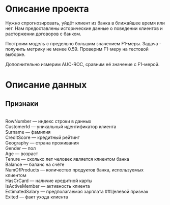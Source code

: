 # Описание проекта
Нужно спрогнозировать, уйдёт клиент из банка в ближайшее время или нет. Нам предоставлены исторические данные о поведении клиентов и расторжении договоров с банком.

Построим модель с предельно большим значением F1-меры. Задача - получить метрику не менее 0.59. Проверим F1-меру на тестовой выборке.

Дополнительно измерим AUC-ROC, сравним её значение с F1-мерой.

# Описание данных
## Признаки
<br>RowNumber — индекс строки в данных
<br>CustomerId — уникальный идентификатор клиента
<br>Surname — фамилия
<br>CreditScore — кредитный рейтинг
<br>Geography — страна проживания
<br>Gender — пол
<br>Age — возраст
<br>Tenure — сколько лет человек является клиентом банка
<br>Balance — баланс на счёте
<br>NumOfProducts — количество продуктов банка, используемых клиентом
<br>HasCrCard — наличие кредитной карты
<br>IsActiveMember — активность клиента
<br>EstimatedSalary — предполагаемая зарплата
##Целевой признак
<br>Exited — факт ухода клиента
